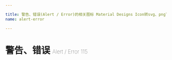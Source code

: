 ```yaml
---

title: 警告、错误(Alert / Error)的相关图标 Material Designs Icon转svg、png下载
name: alert-error

---
```


# 警告、错误  <small style="font-size: 60%;font-weight: 100">Alert / Error <span class="badge-secondary badge">115</span> </small>

<search tag="alert-error" :max="0"/>

